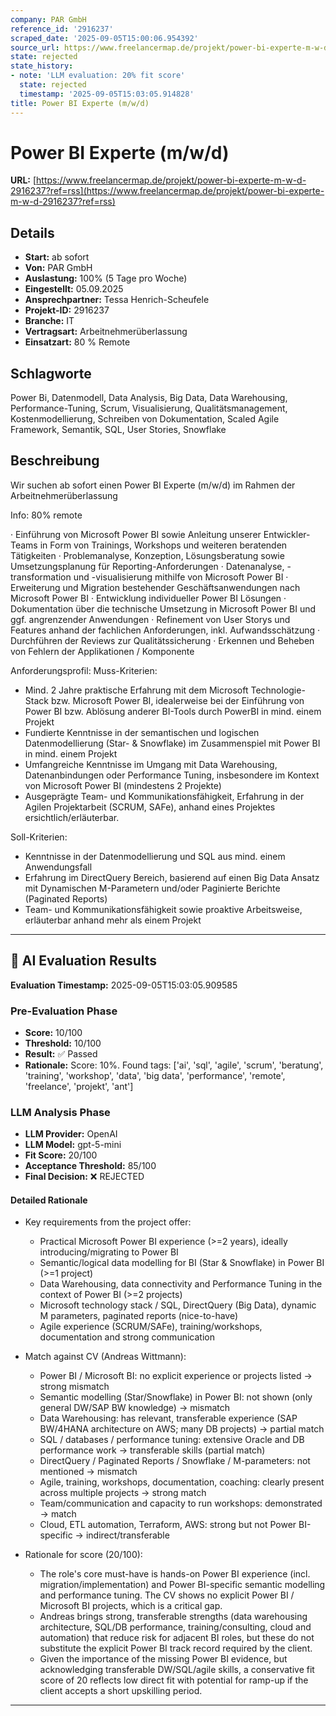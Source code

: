 ```yaml
---
company: PAR GmbH
reference_id: '2916237'
scraped_date: '2025-09-05T15:00:06.954392'
source_url: https://www.freelancermap.de/projekt/power-bi-experte-m-w-d-2916237?ref=rss
state: rejected
state_history:
- note: 'LLM evaluation: 20% fit score'
  state: rejected
  timestamp: '2025-09-05T15:03:05.914828'
title: Power BI Experte (m/w/d)
---
```



# Power BI Experte (m/w/d)
**URL:** [https://www.freelancermap.de/projekt/power-bi-experte-m-w-d-2916237?ref=rss](https://www.freelancermap.de/projekt/power-bi-experte-m-w-d-2916237?ref=rss)
## Details
- **Start:** ab sofort
- **Von:** PAR GmbH
- **Auslastung:** 100% (5 Tage pro Woche)
- **Eingestellt:** 05.09.2025
- **Ansprechpartner:** Tessa Henrich-Scheufele
- **Projekt-ID:** 2916237
- **Branche:** IT
- **Vertragsart:** Arbeitnehmerüberlassung
- **Einsatzart:** 80
                                                % Remote

## Schlagworte
Power Bi, Datenmodell, Data Analysis, Big Data, Data Warehousing, Performance-Tuning, Scrum, Visualisierung, Qualitätsmanagement, Kostenmodellierung, Schreiben von Dokumentation, Scaled Agile Framework, Semantik, SQL, User Stories, Snowflake

## Beschreibung
Wir suchen ab sofort einen Power BI Experte (m/w/d) im Rahmen der Arbeitnehmerüberlassung

Info: 80% remote

· Einführung von Microsoft Power BI sowie Anleitung unserer Entwickler-Teams in Form von Trainings, Workshops und weiteren beratenden Tätigkeiten
· Problemanalyse, Konzeption, Lösungsberatung sowie Umsetzungsplanung für Reporting-Anforderungen
· Datenanalyse, -transformation und -visualisierung mithilfe von Microsoft Power BI
· Erweiterung und Migration bestehender Geschäftsanwendungen nach Microsoft Power BI
· Entwicklung individueller Power BI Lösungen
· Dokumentation über die technische Umsetzung in Microsoft Power BI und ggf. angrenzender Anwendungen
· Refinement von User Storys und Features anhand der fachlichen Anforderungen, inkl. Aufwandsschätzung
· Durchführen der Reviews zur Qualitätssicherung
· Erkennen und Beheben von Fehlern der Applikationen / Komponente

Anforderungsprofil:
Muss-Kriterien:
- Mind. 2 Jahre praktische Erfahrung mit dem Microsoft Technologie-Stack bzw. Microsoft Power BI, idealerweise bei der Einführung von Power BI bzw. Ablösung anderer BI-Tools durch PowerBI in mind. einem Projekt
- Fundierte Kenntnisse in der semantischen und logischen Datenmodellierung (Star- & Snowflake) im Zusammenspiel mit Power BI in mind. einem Projekt
- Umfangreiche Kenntnisse im Umgang mit Data Warehousing, Datenanbindungen oder Performance Tuning, insbesondere im Kontext von Microsoft Power BI (mindestens 2 Projekte)
- Ausgeprägte Team- und Kommunikationsfähigkeit, Erfahrung in der Agilen Projektarbeit (SCRUM, SAFe), anhand eines Projektes ersichtlich/erläuterbar.

Soll-Kriterien:
- Kenntnisse in der Datenmodellierung und SQL aus mind. einem Anwendungsfall
- Erfahrung im DirectQuery Bereich, basierend auf einen Big Data Ansatz mit Dynamischen M-Parametern und/oder Paginierte Berichte (Paginated Reports)
- Team- und Kommunikationsfähigkeit sowie proaktive Arbeitsweise, erläuterbar anhand mehr als einem Projekt

---

## 🤖 AI Evaluation Results

**Evaluation Timestamp:** 2025-09-05T15:03:05.909585

### Pre-Evaluation Phase
- **Score:** 10/100
- **Threshold:** 10/100
- **Result:** ✅ Passed
- **Rationale:** Score: 10%. Found tags: ['ai', 'sql', 'agile', 'scrum', 'beratung', 'training', 'workshop', 'data', 'big data', 'performance', 'remote', 'freelance', 'projekt', 'ant']

### LLM Analysis Phase
- **LLM Provider:** OpenAI
- **LLM Model:** gpt-5-mini
- **Fit Score:** 20/100
- **Acceptance Threshold:** 85/100
- **Final Decision:** ❌ REJECTED

#### Detailed Rationale
- Key requirements from the project offer:
  - Practical Microsoft Power BI experience (>=2 years), ideally introducing/migrating to Power BI
  - Semantic/logical data modelling for BI (Star & Snowflake) in Power BI (>=1 project)
  - Data Warehousing, data connectivity and Performance Tuning in the context of Power BI (>=2 projects)
  - Microsoft technology stack / SQL, DirectQuery (Big Data), dynamic M parameters, paginated reports (nice-to-have)
  - Agile experience (SCRUM/SAFe), training/workshops, documentation and strong communication

- Match against CV (Andreas Wittmann):
  - Power BI / Microsoft BI: no explicit experience or projects listed → strong mismatch
  - Semantic modelling (Star/Snowflake) in Power BI: not shown (only general DW/SAP BW knowledge) → mismatch
  - Data Warehousing: has relevant, transferable experience (SAP BW/4HANA architecture on AWS; many DB projects) → partial match
  - SQL / databases / performance tuning: extensive Oracle and DB performance work → transferable skills (partial match)
  - DirectQuery / Paginated Reports / Snowflake / M-parameters: not mentioned → mismatch
  - Agile, training, workshops, documentation, coaching: clearly present across multiple projects → strong match
  - Team/communication and capacity to run workshops: demonstrated → match
  - Cloud, ETL automation, Terraform, AWS: strong but not Power BI-specific → indirect/transferable

- Rationale for score (20/100):
  - The role's core must-have is hands-on Power BI experience (incl. migration/implementation) and Power BI-specific semantic modelling and performance tuning. The CV shows no explicit Power BI / Microsoft BI projects, which is a critical gap.
  - Andreas brings strong, transferable strengths (data warehousing architecture, SQL/DB performance, training/consulting, cloud and automation) that reduce risk for adjacent BI roles, but these do not substitute the explicit Power BI track record required by the client.
  - Given the importance of the missing Power BI evidence, but acknowledging transferable DW/SQL/agile skills, a conservative fit score of 20 reflects low direct fit with potential for ramp-up if the client accepts a short upskilling period.

---

